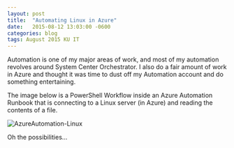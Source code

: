 ```yaml
---
layout: post
title:  "Automating Linux in Azure"
date:   2015-08-12 13:03:00 -0600
categories: blog
tags: August 2015 KU IT
---
```

Automation is one of my major areas of work, and most of my automation revolves around System Center Orchestrator. I also do a fair amount of work in Azure and thought it was time to dust off my Automation account and do something entertaining.

The image below is a PowerShell Workflow inside an Azure Automation Runbook that is connecting to a Linux server (in Azure) and reading the contents of a file.

![AzureAutomation-Linux](https://prdwebappstorage.blob.core.windows.net/pattontech/images/AzureAutomation-Linux.png)

Oh the possibilities…
